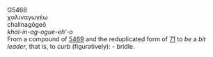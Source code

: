 <body>
  <p>G5468<br>  χαλιναγωγέω  <br> chalinagōgeō  <br><i>khal-in-ag-ogue-eh‘-o </i><br>From a compound of <a href="g5469.htm">5469</a> and the reduplicated form of <a href="g0071.htm">71</a>  to <i>be</i> a <i>bit</i> <i>leader</i>, that is, to <i>curb</i> (figuratively): - bridle.<br></p>
 </body>